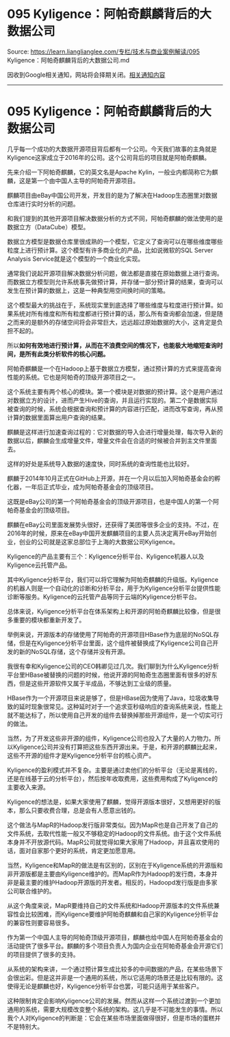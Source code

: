 # 095 Kyligence：阿帕奇麒麟背后的大数据公司 

Source: https://learn.lianglianglee.com/专栏/技术与商业案例解读/095 Kyligence：阿帕奇麒麟背后的大数据公司.md

因收到Google相关通知，网站将会择期关闭。[相关通知内容](https://lumendatabase.org/notices/44265620)

---

# 095 Kyligence：阿帕奇麒麟背后的大数据公司

几乎每一个成功的大数据开源项目背后都有一个公司。今天我们故事的主角就是Kyligence这家成立于2016年的公司。这个公司背后的项目就是阿帕奇麒麟。

先来介绍一下阿帕奇麒麟，它的英文名是Apache Kylin，一般业内都简称它为麒麟，这是第一个由中国人主导的阿帕奇开源项目。

麒麟项目由eBay中国公司开发，开发目的是为了解决在Hadoop生态圈里对数据仓库进行实时分析的问题。

和我们提到的其他开源项目解决数据分析的方式不同，阿帕奇麒麟的做法使用的是数据立方（DataCube）模型。

数据立方模型是数据仓库里很成熟的一个模型，它定义了查询可以在哪些维度哪些粒度上进行预计算。这个模型有许多商业化的产品，比如说微软的SQL Server Analysis Service就是这个模型的一个商业化实现。

通常我们说起开源项目解决数据分析问题，做法都是直接在原始数据上进行查询。而数据立方模型则允许系统事先做预计算，并存储一部分预计算的结果，查询可以发生在预计算的数据上，这是一种典型用空间换时间的策略。

这个模型最大的挑战在于，系统现实里到底选择了哪些维度与粒度进行预计算。如果系统对所有维度和所有粒度都进行预计算的话，那么所有查询都会加速，但是随之而来的是额外的存储空间将会非常巨大，远远超过原始数据的大小，这肯定是负担不起的。

所以**如何有效地进行预计算，从而在不浪费空间的情况下，也能极大地缩短查询时间，是所有此类分析软件的核心问题。**

阿帕奇麒麟是一个在Hadoop上基于数据立方模型，通过预计算的方式来提高查询性能的系统。它也是阿帕奇的顶级开源项目之一。

这个系统主要有两个核心的模块。第一个模块是对数据的预计算。这个是用户通过对数据立方的设计，进而产生Hive的查询，并且运行实现的。第二个是数据实际被查询的时候，系统会根据查询和预计算的内容进行匹配，进而改写查询，再从预计算的数据里面算出用户查询的结果。

麒麟是这样进行加速查询过程的：它对数据的导入会进行增量处理，每次导入新的数据以后，麒麟会生成增量文件，增量文件会在合适的时候被合并到主文件里面去。

这样的好处是系统导入数据的速度快，同时系统的查询性能也比较好。

麒麟于2014年10月正式在GitHub上开源，并在一个月以后加入阿帕奇基金会的孵化器，一年后正式毕业，成为阿帕奇基金会的顶级项目。

这既是eBay公司的第一个阿帕奇基金会的顶级开源项目，也是中国人的第一个阿帕奇基金会的顶级项目。

麒麟在eBay公司里面发展势头很好，还获得了美团等很多企业的支持。不过，在2016年的时候，原来在eBay中国开发麒麟项目的主要人员决定离开eBay开始创业，创业的公司就是这家总部位于上海的大数据公司Kyligence。

Kyligence的产品主要有三个：Kyligence分析平台、Kyligence机器人以及Kyligence云托管产品。

其中Kyligence分析平台，我们可以将它理解为阿帕奇麒麟的升级版。Kyligence的机器人则是一个自动化的诊断和分析平台，用于为Kyligence分析平台提供性能诊断等服务。Kyligence的云托管产品等同于云端的Kyligence分析平台。

总体来说，Kyligence分析平台在体系架构上和开源的阿帕奇麒麟比较像，但是很多重要的模块都重新开发了。

举例来说，开源版本的存储使用了阿帕奇的开源项目HBase作为底层的NoSQL存储，但是在Kyligence分析平台里面，这个组件被替换成了Kyligence公司自己开发的新的NoSQL存储，这个存储并没有开源。

我很有幸和Kyligence公司的CEO韩卿见过几次。我们聊到为什么Kyligence分析平台里HBase被替换的问题的时候，他说开源的阿帕奇生态圈里面有很多的好东西，但是这些开源软件又属于半成品，不够达到工业级的质量。

HBase作为一个开源项目来说是够了，但是HBase因为使用了Java，垃圾收集导致的延时现象很常见。这种延时对于一个追求亚秒级响应的查询系统来说，性能上就不能达标了，所以使用自己开发的组件去替换掉那些开源组件，是一个切实可行的做法。

当然，为了开发这些非开源的组件，Kyligence公司也投入了大量的人力物力。所以Kyligence公司并没有打算把这些东西开源出来。于是，和开源的麒麟比起来，这些不开源的组件才是Kyligence分析平台的核心资产。

Kyligence的盈利模式并不复杂。主要是通过卖他们的分析平台（无论是离线的，还是在线基于云的分析平台），然后按年收取费用，这些费用构成了Kyligence的主要收入来源。

Kyligence的想法是，如果大家使用了麒麟，觉得开源版本很好，又想用更好的版本，那么只要收费合理，总是会有人愿意出钱的。

这个做法与MapR的Hadoop发行版非常类似。因为MapR也是自己开发了自己的文件系统，去取代性能一般又不够稳定的Hadoop的文件系统。由于这个文件系统本身并不开放源代码。MapR公司就觉得如果大家用了Hadoop，并且喜欢使用的话，面对自家那个更好的系统，肯定更加愿意用。

当然，Kyligence和MapR的做法是有区别的，区别在于Kyligence系统的开源版和非开源版都是主要由Kyligence维护的。而MapR作为Hadoop的发行商，本身并非是最主要的维护Hadoop开源版的开发者。相反的，Hadoopd发行版是由多家公司联合维护的。

从这个角度来说，MapR要维持自己的文件系统和Hadoop开源版本的文件系统兼容性会比较困难，而Kyligence要维护阿帕奇麒麟和自己家的Kyligence分析平台的兼容性则要容易很多。

作为第一个中国人主导的阿帕奇顶级开源项目，麒麟也给中国人在阿帕奇基金会的活动提供了很多平台。麒麟的多个项目负责人为国内企业在阿帕奇基金会开源它们的项目提供了很多的支持。

从系统的架构来讲，一个通过预计算生成比较多的中间数据的产品，在某些场景下会很出彩。但是这并非是一个通用的系统，所以它适用的场景还是比较有限的。这使得无论是麒麟也好，Kyligence分析平台也罢，可能只适用于某些客户。

这种限制肯定会影响Kyligence公司的发展。然而从这样一个系统过渡到一个更加通用的系统，需要大规模改变整个系统的架构。这几乎是不可能发生的事情。所以我个人对Kyligence的判断是：它会在某些市场里面做得很好，但是市场的蛋糕并不是特别大。